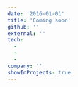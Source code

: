 ```yaml
---
date: '2016-01-01'
title: 'Coming soon'
github: ''
external: ''
tech:
  - 
  - 
  - 
company: ''
showInProjects: true
---
```




